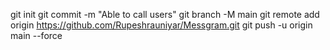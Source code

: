 git init
git commit -m "Able to call users"
git branch -M main
git remote add origin https://github.com/Rupeshrauniyar/Messgram.git
git push -u origin main --force